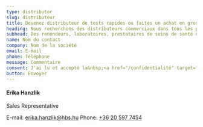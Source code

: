 ```yaml
---
type: distributor
slug: distributeur
title: Devenez distributeur de tests rapides ou faites un achat en gros
heading: Nous recherchons des distributeurs commerciaux dans tous les pays européens
subhead: Des renendeurs, laboratoires, prestataires de soins de santé qui doivent acheter de grandes quantités de tests sont les bienvenus.
name: Nom du contact
company: Nom de la société
email: E-mail
phone: Téléphone
message: Commentaire
consent: J'ai lu et accepté la&nbsp;<a href="/confidentialité" target="_blank">politique de confidentialité</a>.
button: Envoyer
---
```

#### Erika Hanzlik

Sales Representative

E-mail: [erika.hanzlik@hbs.hu](mailto:erika.hanzlik@hbs.hu)
Phone: [+36 20 597 7454](tel:+36205977454)